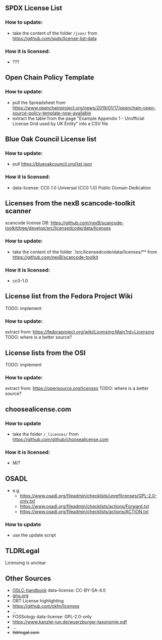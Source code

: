 ## SPDX License List
### How to update:
- take the content of the folder `/json/` from https://github.com/spdx/license-list-data
### How it is licensed:
- ???

## Open Chain Policy Template
### How to update:
- pull the Spreadsheet from https://www.openchainproject.org/news/2019/01/17/openchain-open-source-policy-template-now-available
- extract the table from the page "Example Appendix 1 - Unofficial License Grid used by UK Entity" into a CSV file

## Blue Oak Council License list
### How to update:
- pull https://blueoakcouncil.org/list.json
### How it is licensed:
- data-license: CC0 1.0 Universal (CC0 1.0) Public Domain Dedication

## Licenses from the nexB scancode-toolkit scanner
scancode license DB: https://github.com/nexB/scancode-toolkit/tree/develop/src/licensedcode/data/licenses
### How to update:
- take the content of the folder `/src/licensedcode/data/licenses/** from https://github.com/nexB/scancode-toolkit
### How it is licensed:
- cc0-1.0

## License list from the Fedora Project Wiki
TODO: implement
### How to update:
extract from: https://fedoraproject.org/wiki/Licensing:Main?rd=Licensing
TODO: where is a better source?

## License lists from the OSI
TODO: implement
### How to update:
extract from: https://opensource.org/licenses
TODO: where is a better source?

## choosealicense.com
### How to update
- take the folder `/_licenses/` from https://github.com/github/choosealicense.com
### How it is licensed:
- MIT

## OSADL
- e.g.
  - https://www.osadl.org/fileadmin/checklists/unreflicenses/GPL-2.0-only.txt
  - https://www.osadl.org/fileadmin/checklists/actions/Forward.txt
  - https://www.osadl.org/fileadmin/checklists/actions/ACTION.txt
### How to update
- use the update script

## TLDRLegal
Licensing is unclear

## Other Sources
  - [OSLC-handbook](https://github.com/finos-osr/OSLC-handbook/tree/master/src)
    data-license: CC-BY-SA-4.0
  - [gnu.org](https://www.gnu.org/licenses/license-list.html)
  - ORT License highlighting
  - https://github.com/okfn/licenses
  - ...
  - FOSSology
    data-license: GPL-2.0-only
  - https://www.kanzlei-jun.de/wuerzburger-taxonomie.pdf
  - ...
  - ~~tldrlegal.com~~
